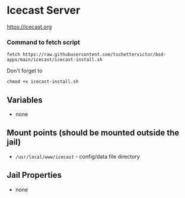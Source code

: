 # Icecast Server
https://icecast.org

### Command to fetch script
```
fetch https://raw.githubusercontent.com/tschettervictor/bsd-apps/main/icecast/icecast-install.sh
```

Don't forget to
```
chmod +x icecast-install.sh
```

## Variables
  - none

## Mount points (should be mounted outside the jail)
  - `/usr/local/www/icecast` - config/data file directory

## Jail Properties
  - none


